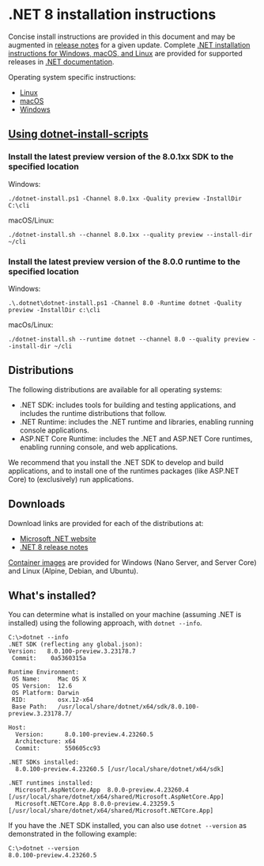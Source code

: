 # .NET 8 installation instructions

Concise install instructions are provided in this document and may be augmented in [release notes](README.md) for a given update. Complete [.NET installation instructions for Windows, macOS, and Linux](https://learn.microsoft.com/dotnet/core/install/) are provided for supported releases in [.NET documentation](https://learn.microsoft.com/dotnet).

Operating system specific instructions:

- [Linux](install-linux.md)
- [macOS](install-macos.md)
- [Windows](install-windows.md)

## [Using dotnet-install-scripts](https://learn.microsoft.com/dotnet/core/tools/dotnet-install-script)

### Install the latest preview version of the 8.0.1xx SDK to the specified location

Windows:

```console
./dotnet-install.ps1 -Channel 8.0.1xx -Quality preview -InstallDir C:\cli
```

macOS/Linux:

```console
./dotnet-install.sh --channel 8.0.1xx --quality preview --install-dir ~/cli
```

### Install the latest preview version of the 8.0.0 runtime to the specified location

Windows:

```console
.\.dotnet\dotnet-install.ps1 -Channel 8.0 -Runtime dotnet -Quality preview -InstallDir c:\cli
```

macOs/Linux:

```console
./dotnet-install.sh --runtime dotnet --channel 8.0 --quality preview --install-dir ~/cli
```

## Distributions

The following distributions are available for all operating systems:

- .NET SDK: includes tools for building and testing applications, and includes the runtime distributions that follow.
- .NET Runtime: includes the .NET runtime and libraries, enabling running console applications.
- ASP.NET Core Runtime: includes the .NET and ASP.NET Core runtimes, enabling running console, and web applications.

We recommend that you install the .NET SDK to develop and build applications, and to install one of the runtimes packages (like ASP.NET Core) to (exclusively) run applications.

## Downloads

Download links are provided for each of the distributions at:

- [Microsoft .NET website](https://dotnet.microsoft.com/download/dotnet/8.0)
- [.NET 8 release notes](https://github.com/dotnet/core/blob/main/release-notes/8.0/preview/8.0.0-preview.4.md)

[Container images](https://hub.docker.com/r/microsoft/dotnet/) are provided for Windows (Nano Server, and Server Core) and Linux (Alpine, Debian, and Ubuntu).

## What's installed?

You can determine what is installed on your machine (assuming .NET is installed) using the following approach, with `dotnet --info`.

```console
C:\>dotnet --info
.NET SDK (reflecting any global.json):
Version:   8.0.100-preview.3.23178.7
 Commit:    0a5360315a

Runtime Environment:
 OS Name:     Mac OS X
 OS Version:  12.6
 OS Platform: Darwin
 RID:         osx.12-x64
 Base Path:   /usr/local/share/dotnet/x64/sdk/8.0.100-preview.3.23178.7/

Host:
  Version:      8.0.100-preview.4.23260.5
  Architecture: x64
  Commit:       550605cc93

.NET SDKs installed:
  8.0.100-preview.4.23260.5 [/usr/local/share/dotnet/x64/sdk]

.NET runtimes installed:
  Microsoft.AspNetCore.App  8.0.0-preview.4.23260.4 [/usr/local/share/dotnet/x64/shared/Microsoft.AspNetCore.App]
  Microsoft.NETCore.App 8.0.0-preview.4.23259.5 [/usr/local/share/dotnet/x64/shared/Microsoft.NETCore.App]
```

If you have the .NET SDK installed, you can also use `dotnet --version` as demonstrated in the following example:

```console
C:\>dotnet --version
8.0.100-preview.4.23260.5
```
